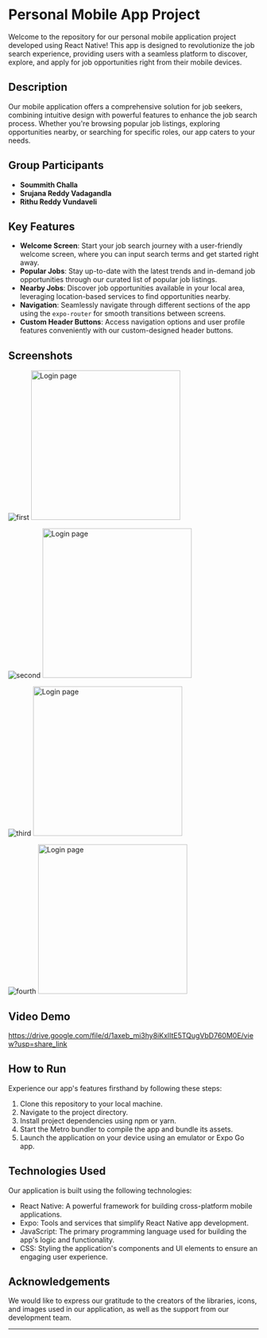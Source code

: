 # Personal Mobile App Project

Welcome to the repository for our personal mobile application project developed using React Native! This app is designed to revolutionize the job search experience, providing users with a seamless platform to discover, explore, and apply for job opportunities right from their mobile devices.

## Description
Our mobile application offers a comprehensive solution for job seekers, combining intuitive design with powerful features to enhance the job search process. Whether you're browsing popular job listings, exploring opportunities nearby, or searching for specific roles, our app caters to your needs.

## Group Participants
- **Soummith Challa**
- **Srujana Reddy Vadagandla**
- **Rithu Reddy Vundaveli**

## Key Features
- **Welcome Screen**: Start your job search journey with a user-friendly welcome screen, where you can input search terms and get started right away.
- **Popular Jobs**: Stay up-to-date with the latest trends and in-demand job opportunities through our curated list of popular job listings.
- **Nearby Jobs**: Discover job opportunities available in your local area, leveraging location-based services to find opportunities nearby.
- **Navigation**: Seamlessly navigate through different sections of the app using the `expo-router` for smooth transitions between screens.
- **Custom Header Buttons**: Access navigation options and user profile features conveniently with our custom-designed header buttons.

## Screenshots
![first](images/popular_jobs.jpeg)
<img src="images/popular_jobs.jpeg" alt="Login page" width="300">

![second](images/nearby_jobs.jpeg)
<img src="images/nearby_jobs.jpeg" alt="Login page" width="300">

![third](images/jobs_desc.jpeg)
<img src="images/jobs_desc.jpeg" alt="Login page" width="300">

![fourth](images/search_func.jpeg)
<img src="images/search_func.jpeg" alt="Login page" width="300">

## Video Demo
https://drive.google.com/file/d/1axeb_mi3hy8iKxlItE5TQugVbD760M0E/view?usp=share_link

## How to Run
Experience our app's features firsthand by following these steps:
1. Clone this repository to your local machine.
2. Navigate to the project directory.
3. Install project dependencies using npm or yarn.
4. Start the Metro bundler to compile the app and bundle its assets.
5. Launch the application on your device using an emulator or Expo Go app.

## Technologies Used
Our application is built using the following technologies:
- React Native: A powerful framework for building cross-platform mobile applications.
- Expo: Tools and services that simplify React Native app development.
- JavaScript: The primary programming language used for building the app's logic and functionality.
- CSS: Styling the application's components and UI elements to ensure an engaging user experience.

## Acknowledgements
We would like to express our gratitude to the creators of the libraries, icons, and images used in our application, as well as the support from our development team.

---
